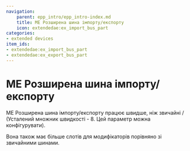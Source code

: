 ```yaml
---
navigation:
    parent: epp_intro/epp_intro-index.md
    title: МЕ Розширена шина імпорту/експорту
    icon: extendedae:ex_import_bus_part
categories:
- extended devices
item_ids:
- extendedae:ex_import_bus_part
- extendedae:ex_export_bus_part
---
```


# МЕ Розширена шина імпорту/експорту

<Row gap="20">
<GameScene zoom="8" background="transparent">
  <ImportStructure src="../structure/cable_ex_import_bus.snbt"></ImportStructure>
</GameScene>
<GameScene zoom="8" background="transparent">
  <ImportStructure src="../structure/cable_ex_export_bus.snbt"></ImportStructure>
</GameScene>
</Row>

МЕ Розширена шина імпорту/експорту працює швидше, ніж звичайні <ItemLink id="ae2:import_bus" />/<ItemLink id="ae2:export_bus" />
(Усталений множник швидкості - 8. Цей параметр можна конфігурувати).

Вона також має більше слотів для модифікаторів порівняно зі звичайними шинами.
